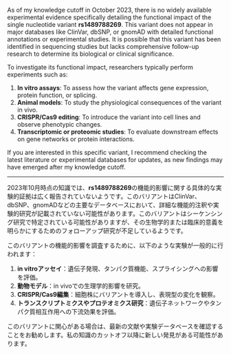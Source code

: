 As of my knowledge cutoff in October 2023, there is no widely available experimental evidence specifically detailing the functional impact of the single nucleotide variant **rs1489788269**. This variant does not appear in major databases like ClinVar, dbSNP, or gnomAD with detailed functional annotations or experimental studies. It is possible that this variant has been identified in sequencing studies but lacks comprehensive follow-up research to determine its biological or clinical significance.

To investigate its functional impact, researchers typically perform experiments such as:

1. **In vitro assays**: To assess how the variant affects gene expression, protein function, or splicing.
2. **Animal models**: To study the physiological consequences of the variant in vivo.
3. **CRISPR/Cas9 editing**: To introduce the variant into cell lines and observe phenotypic changes.
4. **Transcriptomic or proteomic studies**: To evaluate downstream effects on gene networks or protein interactions.

If you are interested in this specific variant, I recommend checking the latest literature or experimental databases for updates, as new findings may have emerged after my knowledge cutoff.

---

2023年10月時点の知識では、**rs1489788269**の機能的影響に関する具体的な実験的証拠は広く報告されていないようです。このバリアントはClinVar、dbSNP、gnomADなどの主要なデータベースにおいて、詳細な機能的注釈や実験的研究が記載されていない可能性があります。このバリアントはシーケンシング研究で特定されている可能性がありますが、その生物学的または臨床的意義を明らかにするためのフォローアップ研究が不足しているようです。

このバリアントの機能的影響を調査するために、以下のような実験が一般的に行われます：

1. **in vitroアッセイ**：遺伝子発現、タンパク質機能、スプライシングへの影響を評価。
2. **動物モデル**：in vivoでの生理学的影響を研究。
3. **CRISPR/Cas9編集**：細胞株にバリアントを導入し、表現型の変化を観察。
4. **トランスクリプトミクスやプロテオミクス研究**：遺伝子ネットワークやタンパク質相互作用への下流効果を評価。

このバリアントに関心がある場合は、最新の文献や実験データベースを確認することをお勧めします。私の知識のカットオフ以降に新しい発見がある可能性があります。